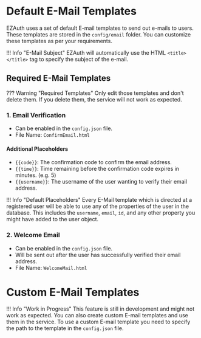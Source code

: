 # Default E-Mail Templates

EZAuth uses a set of default E-mail templates to send out e-mails to users. These templates are stored in the `config/email` folder. You can customize these templates as per your requirements.

!!! Info "E-Mail Subject"
    EZAuth will automatically use the HTML `<title></title>` tag to specify the subject of the e-mail.

## Required E-Mail Templates

??? Warning "Required Templates"
    Only edit those templates and don't delete them. If you delete them, the service will not work as expected.

### 1. **Email Verification**
- Can be enabled in the `config.json` file.
- File Name: `ConfirmEmail.html`

#### Additional Placeholders
- `{{code}}`: The confirmation code to confirm the email address.
- `{{time}}`: Time remaining before the confirmation code expires in minutes. (e.g. 5)
- `{{username}}`: The username of the user wanting to verify their email address.

!!! Info "Default Placeholders"
    Every E-Mail template which is directed at a registered user will be able to use any of the properties of the user in the database. This includes the `username`, `email`, `id`, and any other property you might have added to the user object.

### 2. **Welcome Email**
- Can be enabled in the `config.json` file.
- Will be sent out after the user has successfully verified their email address.
- File Name: `WelcomeMail.html`

# Custom E-Mail Templates

!!! Info "Work in Progress"
    This feature is still in development and might not work as expected.
You can also create custom E-mail templates and use them in the service. To use a custom E-mail template you need to specify the path to the template in the `config.json` file.